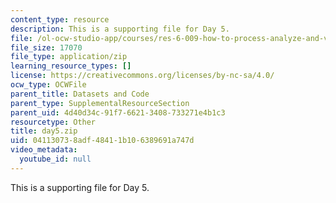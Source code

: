 ```yaml
---
content_type: resource
description: This is a supporting file for Day 5.
file: /ol-ocw-studio-app/courses/res-6-009-how-to-process-analyze-and-visualize-data-january-iap-2012/041130738adf48411b106389691a747d_day5.zip
file_size: 17070
file_type: application/zip
learning_resource_types: []
license: https://creativecommons.org/licenses/by-nc-sa/4.0/
ocw_type: OCWFile
parent_title: Datasets and Code
parent_type: SupplementalResourceSection
parent_uid: 4d40d34c-91f7-6621-3408-733271e4b1c3
resourcetype: Other
title: day5.zip
uid: 04113073-8adf-4841-1b10-6389691a747d
video_metadata:
  youtube_id: null
---
```

This is a supporting file for Day 5.